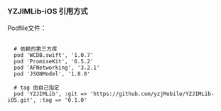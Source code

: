 ### YZJIMLib-iOS 引用方式

Podfile文件：
```

  # 依赖的第三方库
  pod 'WCDB.swift', '1.0.7'
  pod 'PromiseKit', '6.5.2'
  pod 'AFNetworking', '3.2.1'
  pod 'JSONModel', '1.8.0'

  # tag 由自己指定
  pod 'YZJIMLib', :git => 'https://github.com/yzjMobile/YZJIMLib-iOS.git', :tag => '0.1.0'

 ```